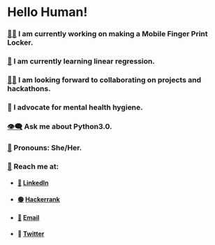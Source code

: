 # Hello Human!

### [👩‍💻](https://emojipedia.org/woman-technologist/) I am currently working on making a Mobile Finger Print Locker.


### [📖](https://emojipedia.org/open-book/) I am currently learning linear regression.


### [🤲🏽](https://emojipedia.org/palms-up-together-medium-skin-tone/) I am looking forward to collaborating on projects and hackathons.

### 📢 I advocate for mental health hygiene.

### [👁️‍🗨️](https://emojipedia.org/eye-in-speech-bubble/) Ask me about Python3.0.

### [🙂](https://emojipedia.org/slightly-smiling-face/) Pronouns: She/Her.

### [📨](https://emojipedia.org/incoming-envelope/) Reach me at: 
- ####  [💼](https://emojipedia.org/briefcase/) [LinkedIn](https://www.linkedin.com/in/prachi-lal-645693218/)
- ####  [🟢](https://emojipedia.org/large-green-circle/) [Hackerrank](https://www.hackerrank.com/RTM051?hr_r=1)
- ####  [📧](https://emojipedia.org/e-mail/) [Email](mailto:prachi.lal.btech2020@sitpune.edu.in)
- #### 💭 [Twitter](https://twitter.com/lal_prachi?s=08)



